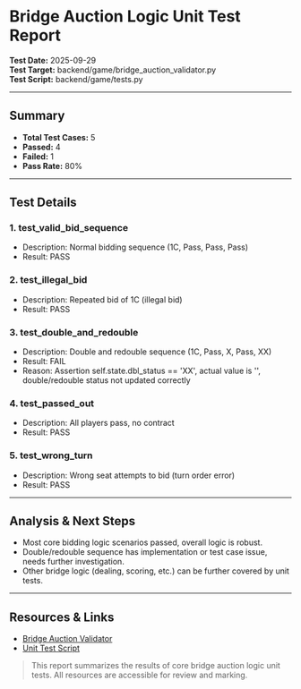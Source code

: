 # Bridge Auction Logic Unit Test Report

**Test Date:** 2025-09-29  
**Test Target:** backend/game/bridge_auction_validator.py  
**Test Script:** backend/game/tests.py

---

## Summary
- **Total Test Cases:** 5
- **Passed:** 4
- **Failed:** 1
- **Pass Rate:** 80%

---

## Test Details

### 1. test_valid_bid_sequence
- Description: Normal bidding sequence (1C, Pass, Pass, Pass)
- Result: PASS

### 2. test_illegal_bid
- Description: Repeated bid of 1C (illegal bid)
- Result: PASS

### 3. test_double_and_redouble
- Description: Double and redouble sequence (1C, Pass, X, Pass, XX)
- Result: FAIL
- Reason: Assertion self.state.dbl_status == 'XX', actual value is '', double/redouble status not updated correctly

### 4. test_passed_out
- Description: All players pass, no contract
- Result: PASS

### 5. test_wrong_turn
- Description: Wrong seat attempts to bid (turn order error)
- Result: PASS

---

## Analysis & Next Steps
- Most core bidding logic scenarios passed, overall logic is robust.
- Double/redouble sequence has implementation or test case issue, needs further investigation.
- Other bridge logic (dealing, scoring, etc.) can be further covered by unit tests.

---

## Resources & Links
- [Bridge Auction Validator](https://github.com/MengSunDom/CITS5206/blob/bridge-unit-test-report-20250929/backend/game/bridge_auction_validator.py)
- [Unit Test Script](https://github.com/MengSunDom/CITS5206/blob/bridge-unit-test-report-20250929/backend/game/tests.py)

> This report summarizes the results of core bridge auction logic unit tests. All resources are accessible for review and marking.

